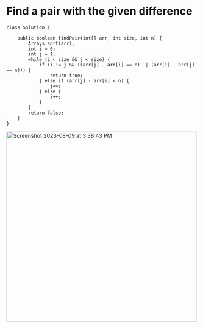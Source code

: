 # Find a pair with the given difference
```
class Solution {

    public boolean findPair(int[] arr, int size, int n) {
        Arrays.sort(arr);
        int i = 0;
        int j = 1;
        while (i < size && j < size) {
            if (i != j && ((arr[j] - arr[i] == n) || (arr[i] - arr[j] == n))) {
                return true;
            } else if (arr[j] - arr[i] < n) {
                j++;
            } else {
                i++;
            }
        }
        return false;
    }
}
```
<img width="499" alt="Screenshot 2023-08-09 at 3 38 43 PM" src="https://github.com/Abhi-Codehub/DSA-/assets/111800760/0745e354-4d3c-46c9-99ba-94e1d835900d">
